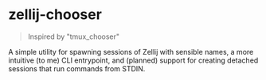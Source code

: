 # zellij-chooser
> Inspired by "tmux_chooser"

A simple utility for spawning sessions of Zellij with sensible names, 
a more intuitive (to me) CLI entrypoint, and (planned) support for creating 
detached sessions that run commands from STDIN.
